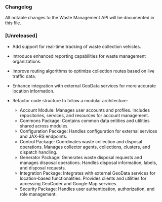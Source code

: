 ### **Changelog**

All notable changes to the Waste Management API will be documented in this file.

### **[Unreleased]**
* Add support for real-time tracking of waste collection vehicles.
* Introduce enhanced reporting capabilities for waste management organizations.
* Improve routing algorithms to optimize collection routes based on live traffic data.
* Enhance integration with external GeoData services for more accurate location information.
* Refactor code structure to follow a modular architecture:

  * Account Module:
  Manages user accounts and profiles.
  Includes repositories, services, and resources for account management.
  * Commons Package:
  Contains common data entities and utilities shared across modules.
  * Configuration Package:
  Handles configuration for external services and JAX-RS endpoints.
  * Control Package:
  Coordinates waste collection and disposal operations.
  Manages collector agents, collections, clusters, and dispatch handling.
  * Generator Package:
  Generates waste disposal requests and manages disposal operations.
  Handles disposal information, labels, and disposal requests.
  * Integration Package:
  Integrates with external GeoData services for location-based functionalities.
  Provides clients and utilities for accessing GeoCoder and Google Map services.
  * Security Package:
  Handles user authentication, authorization, and role management.
